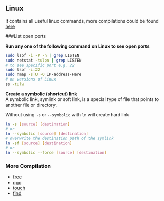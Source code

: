 ## Linux
It contains all useful linux commands, more compilations could be found [here](#more-compilation)

###List open ports

**Run any one of the following command on Linux to see open ports**  
```bash
sudo lsof -i -P -n | grep LISTEN
sudo netstat -tulpn | grep LISTEN
# to see specific port e.g. 22
sudo lsof -i:22
sudo nmap -sTU -O IP-address-Here
# on versions of Linux 
ss -tulw
```

**Create a symbolic (shortcut) link**  
A symbolic link, symlink or soft link, is a special type of file that points to another file or directory.

Without using `-s` or `--symbolic` with `ln` will create hard link
```bash
ln -s [source] [destination]
# or
ln --symbolic [source] [destination]
# overwrite the destination path of the symlink
ln -sf [source] [destination]
# or 
ln --symbolic --force [source] [destination]
```

### More Compilation
* [free][1]
* [gpg][2]
* [touch][3]
* [find][4]


[1]: ./free.md
[2]: ./gpg.md
[3]: ./touch.cmd.md
[4]: ./find.md